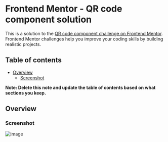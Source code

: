 # Frontend Mentor - QR code component solution

This is a solution to the [QR code component challenge on Frontend Mentor](https://www.frontendmentor.io/challenges/qr-code-component-iux_sIO_H). Frontend Mentor challenges help you improve your coding skills by building realistic projects. 

## Table of contents

- [Overview](#overview)
  - [Screenshot](#screenshot)
  
**Note: Delete this note and update the table of contents based on what sections you keep.**

## Overview

### Screenshot

![image](https://user-images.githubusercontent.com/13519212/235637525-f4f1e9b7-5690-4d6f-9b3d-1a5cb7ff6542.png)

